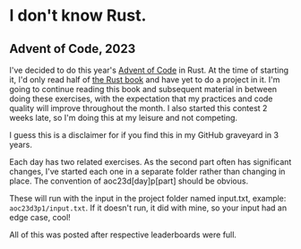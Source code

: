 # I don't know Rust.

## Advent of Code, 2023

I've decided to do this year's [Advent of Code](https://adventofcode.com/) in Rust. At the time of starting it, I'd only read half of [the Rust book](https://doc.rust-lang.org/stable/book/) and have yet to do a project in it. I'm going to continue reading this book and subsequent material in between doing these exercises, with the expectation that my practices and code quality will improve throughout the month. I also started this contest 2 weeks late, so I'm doing this at my leisure and not competing.

I guess this is a disclaimer for if you find this in my GitHub graveyard in 3 years.

Each day has two related exercises. As the second part often has significant changes, I've started each one in a separate folder rather than changing in place. The convention of aoc23d[day]p[part] should be obvious.

These will run with the input in the project folder named input.txt, example: `aoc23d3p1/input.txt`. If it doesn't run, it did with mine, so your input had an edge case, cool!

All of this was posted after respective leaderboards were full.